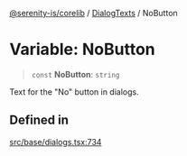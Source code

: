 [@serenity-is/corelib](../../../README.md) / [DialogTexts](../README.md) / NoButton

# Variable: NoButton

> `const` **NoButton**: `string`

Text for the "No" button in dialogs.

## Defined in

[src/base/dialogs.tsx:734](https://github.com/serenity-is/serenity/blob/master/packages/corelib/src/base/dialogs.tsx#L734)

